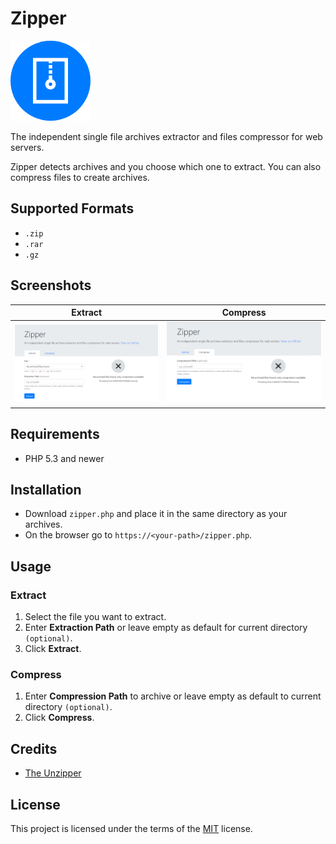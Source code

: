 # Zipper

![Icon](screenshots/icon.png)

The independent single file archives extractor and files compressor for web servers.

Zipper detects archives and you choose which one to extract. You can also compress files to create archives.

## Supported Formats

- `.zip`
- `.rar`
- `.gz`

## Screenshots

| Extract                             | Compress                              |
| ----------------------------------- | ------------------------------------- |
| ![Extract](screenshots/extract.png) | ![Compress](screenshots/compress.png) |

## Requirements

- PHP 5.3 and newer

## Installation

- Download `zipper.php` and place it in the same directory as your archives.
- On the browser go to `https://<your-path>/zipper.php`.

## Usage

### Extract

1. Select the file you want to extract.
2. Enter **Extraction Path** or leave empty as default for current directory `(optional)`.
3. Click **Extract**.

### Compress

1. Enter **Compression Path** to archive or leave empty as default to current directory `(optional)`.
2. Click **Compress**.

## Credits

- [The Unzipper](https://github.com/ndeet/unzipper)

## License

This project is licensed under the terms of the [MIT](LICENSE.md) license.